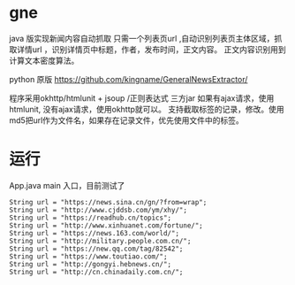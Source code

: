 # gne
java 版实现新闻内容自动抓取 
只需一个列表页url ,自动识别列表页主体区域，抓取详情url ，识别详情页中标题，作者，发布时间，正文内容。
正文内容识别用到计算文本密度算法。

python 原版 https://github.com/kingname/GeneralNewsExtractor/

程序采用okhttp/htmlunit + jsoup /正则表达式 三方jar
如果有ajax请求，使用htmlunit,
没有ajax请求，使用okhttp就可以。
支持截取标签的记录，修改。使用md5把url作为文件名，如果存在记录文件，优先使用文件中的标签。

# 运行

App.java main 入口，目前测试了

    String url = "https://news.sina.cn/gn/?from=wrap";
    String url = "http://www.cjddsb.com/ym/xhy/";
    String url = "https://readhub.cn/topics";
    String url = "http://www.xinhuanet.com/fortune/";
    String url = "https://news.163.com/world/";
    String url = "http://military.people.com.cn/";
    String url = "https://new.qq.com/tag/82542";
    String url = "https://www.toutiao.com/";
    String url = "http://gongyi.hebnews.cn/";
    String url = "http://cn.chinadaily.com.cn/";
